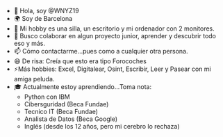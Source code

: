 - 👋 Hola, soy @WNYZ19
- 🌍 Soy de Barcelona 
- 👀 Mi hobby es una silla, un escritorio y mi ordenador con 2 monitores.
- 🌱 Busco colaborar en algun proyecto junior, aprender y descubrir todo eso y más.
- 📫 Cómo contactarme...pues como a cualquier otra persona.
- 😄 De risa: Creía que esto era tipo Forocoches 
- ⚡Más hobbies: Excel, Digitalear, Osint, Escribir, Leer y Pasear con mi amiga peluda.
- 🎓 Actualmente estoy aprendiendo...Toma nota:
   * Python con IBM
   * Cibersguridad (Beca Fundae)
   * Tecnico IT  (Beca Fundae)
   * Analista de Datos  (Beca Google)
   * Inglés (desde los 12 años, pero mi cerebro lo rechaza)

<!---
WNYZ19/WNYZ19 is a ✨ special ✨ repository because its `README.md` (this file) appears on your GitHub profile.
You can click the Preview link to take a look at your changes.
--->
